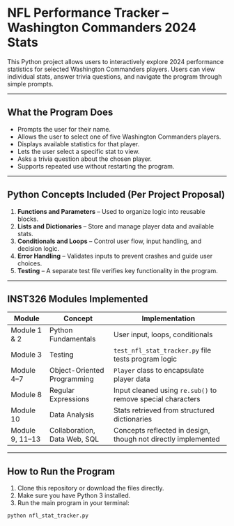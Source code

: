 # NFL Performance Tracker – Washington Commanders 2024 Stats

This Python project allows users to interactively explore 2024 performance statistics for selected Washington Commanders players. Users can view individual stats, answer trivia questions, and navigate the program through simple prompts.

---

## What the Program Does

- Prompts the user for their name.
- Allows the user to select one of five Washington Commanders players.
- Displays available statistics for that player.
- Lets the user select a specific stat to view.
- Asks a trivia question about the chosen player.
- Supports repeated use without restarting the program.

---

## Python Concepts Included (Per Project Proposal)

1. **Functions and Parameters** – Used to organize logic into reusable blocks.
2. **Lists and Dictionaries** – Store and manage player data and available stats.
3. **Conditionals and Loops** – Control user flow, input handling, and decision logic.
4. **Error Handling** – Validates inputs to prevent crashes and guide user choices.
5. **Testing** – A separate test file verifies key functionality in the program.

---

## INST326 Modules Implemented

| Module | Concept | Implementation |
|--------|---------|----------------|
| Module 1 & 2 | Python Fundamentals | User input, loops, conditionals |
| Module 3 | Testing | `test_nfl_stat_tracker.py` file tests program logic |
| Module 4–7 | Object-Oriented Programming | `Player` class to encapsulate player data |
| Module 8 | Regular Expressions | Input cleaned using `re.sub()` to remove special characters |
| Module 10 | Data Analysis | Stats retrieved from structured dictionaries |
| Module 9, 11–13 | Collaboration, Data Web, SQL | Concepts reflected in design, though not directly implemented |

---

## How to Run the Program

1. Clone this repository or download the files directly.
2. Make sure you have Python 3 installed.
3. Run the main program in your terminal:

```bash
python nfl_stat_tracker.py
